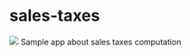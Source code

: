 # sales-taxes
![](https://travis-ci.org/WilliamParty/sales-taxes.svg?branch=master)
Sample app about sales taxes computation
